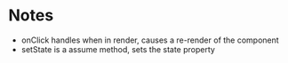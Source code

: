 # Notes
- onClick handles when in render, causes a re-render of the component
- setState is a assume method, sets the state property